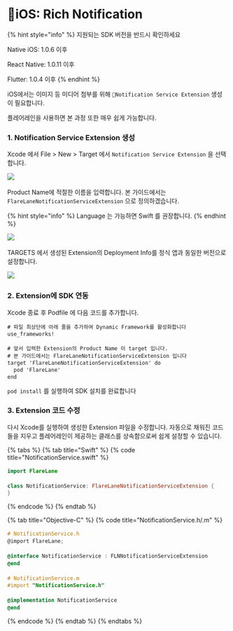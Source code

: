 # iOS: Rich Notification

{% hint style="info" %}
지원되는 SDK 버전을 반드시 확인하세요

Native iOS: 1.0.6 이후

React Native: 1.0.11 이후

Flutter: 1.0.4 이후
{% endhint %}

iOS에서는 이미지 등 미디어 첨부를 위해 `Notification Service Extension` 생성이 필요합니다.

플레어레인을 사용하면 본 과정 또한 매우 쉽게 가능합니다.

### 1. Notification Service Extension 생성 <a href="#adding-a-notification-service-extension" id="adding-a-notification-service-extension"></a>

Xcode 에서 File > New > Target 에서 `Notification Service Extension` 을 선택합니다.

![](<../../.gitbook/assets/스크린샷 2022-04-14 오후 4.44.40.png>)

Product Name에 적절한 이름을 입력합니다. 본 가이드에서는 `FlareLaneNotificationServiceExtension` 으로 정의하겠습니다.

{% hint style="info" %}
Language 는 가능하면 Swift 를 권장합니다.
{% endhint %}

![](<../../.gitbook/assets/스크린샷 2022-04-14 오후 4.47.42.png>)

TARGETS 에서 생성된 Extension의 Deployment Info를 정식 앱과 동일한 버전으로 설정합니다.

![](<../../.gitbook/assets/스크린샷 2022-04-14 오후 5.21.46.png>)

### 2. Extension에 SDK 연동

Xcode 종료 후 Podfile 에 다음 코드를 추가합니다.

```
# 파일 최상단에 아래 줄을 추가하여 Dynamic Framework를 활성화합니다
use_frameworks!

# 앞서 입력한 Extension의 Product Name 이 target 입니다.
# 본 가이드에서는 FlareLaneNotificationServiceExtension 입니다
target 'FlareLaneNotificationServiceExtension' do
  pod 'FlareLane'
end
```

`pod install` 를 실행하여 SDK 설치를 완료합니다

### 3. Extension 코드 수정

다시 Xcode를 실행하여 생성한 Extension 파일을 수정합니다. 자동으로 채워진 코드들을 지우고 플레어레인이 제공하는 클래스를 상속함으로써 쉽게 설정할 수 있습니다.

{% tabs %}
{% tab title="Swift" %}
{% code title="NotificationService.swift" %}
```swift
import FlareLane

class NotificationService: FlareLaneNotificationServiceExtension {
}
```
{% endcode %}
{% endtab %}

{% tab title="Objective-C" %}
{% code title="NotificationService.h/.m" %}
```objectivec
# NotificationService.h
@import FlareLane;

@interface NotificationService : FLNNotificationServiceExtension
@end

# NotificationService.m
#import "NotificationService.h"

@implementation NotificationService
@end

```
{% endcode %}
{% endtab %}
{% endtabs %}



